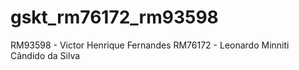 # gskt_rm76172_rm93598

RM93598 - Victor Henrique Fernandes 
RM76172 - Leonardo Minniti Cãndido da Silva 